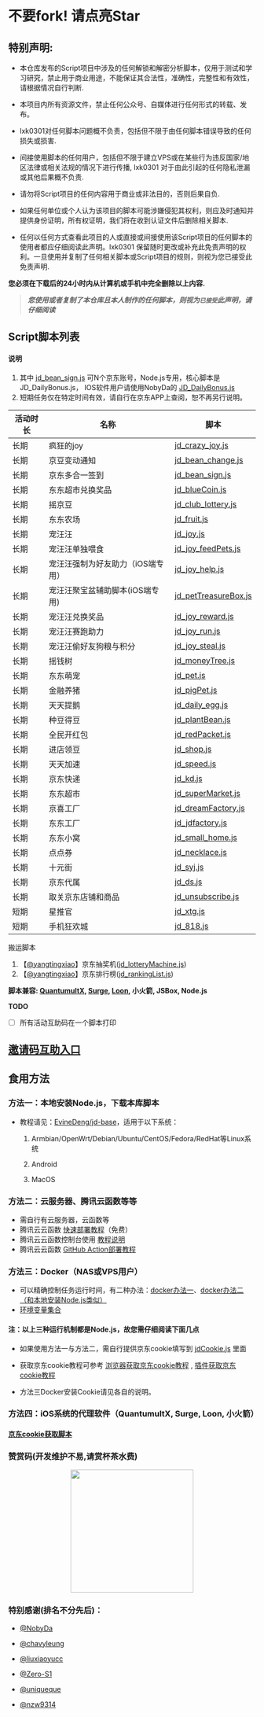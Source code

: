 # 不要fork! 请点亮Star
## 特别声明: 

* 本仓库发布的Script项目中涉及的任何解锁和解密分析脚本，仅用于测试和学习研究，禁止用于商业用途，不能保证其合法性，准确性，完整性和有效性，请根据情况自行判断.

* 本项目内所有资源文件，禁止任何公众号、自媒体进行任何形式的转载、发布。

* lxk0301对任何脚本问题概不负责，包括但不限于由任何脚本错误导致的任何损失或损害.

* 间接使用脚本的任何用户，包括但不限于建立VPS或在某些行为违反国家/地区法律或相关法规的情况下进行传播, lxk0301 对于由此引起的任何隐私泄漏或其他后果概不负责.

* 请勿将Script项目的任何内容用于商业或非法目的，否则后果自负.

* 如果任何单位或个人认为该项目的脚本可能涉嫌侵犯其权利，则应及时通知并提供身份证明，所有权证明，我们将在收到认证文件后删除相关脚本.

* 任何以任何方式查看此项目的人或直接或间接使用该Script项目的任何脚本的使用者都应仔细阅读此声明。lxk0301 保留随时更改或补充此免责声明的权利。一旦使用并复制了任何相关脚本或Script项目的规则，则视为您已接受此免责声明.

 **您必须在下载后的24小时内从计算机或手机中完全删除以上内容.**  </br>
> ***您使用或者复制了本仓库且本人制作的任何脚本，则视为`已接受`此声明，请仔细阅读*** 

## Script脚本列表
#### 说明
1. 其中 [jd_bean_sign.js](https://raw.githubusercontent.com/lxk0301/jd_scripts/master/jd_bean_sign.js) 可N个京东账号，Node.js专用，核心脚本是JD_DailyBonus.js， IOS软件用户请使用NobyDa的 [JD_DailyBonus.js](https://raw.githubusercontent.com/NobyDa/Script/master/JD-DailyBonus/JD_DailyBonus.js)
2. 短期任务仅在特定时间有效，请自行在京东APP上查阅，恕不再另行说明。

| 活动时长 | 名称                         | 脚本                                                                                                   |
| ---- | ------------------------------ | -------------------------------------------------------------------------------------------------------- |
| 长期 | 疯狂的joy             | [jd_crazy_joy.js](https://raw.githubusercontent.com/lxk0301/jd_scripts/master/jd_crazy_joy.js)       |
| 长期 | 京豆变动通知             | [jd_bean_change.js](https://raw.githubusercontent.com/lxk0301/jd_scripts/master/jd_bean_change.js)       |
| 长期 | 京东多合一签到          | [jd_bean_sign.js](https://raw.githubusercontent.com/lxk0301/jd_scripts/master/jd_bean_sign.js)           |
| 长期 | 东东超市兑换奖品       | [jd_blueCoin.js](https://raw.githubusercontent.com/lxk0301/jd_scripts/master/jd_blueCoin.js)             |
| 长期 | 摇京豆                      | [jd_club_lottery.js](https://raw.githubusercontent.com/lxk0301/jd_scripts/master/jd_club_lottery.js)     |
| 长期 | 东东农场                   | [jd_fruit.js](https://raw.githubusercontent.com/lxk0301/jd_scripts/master/jd_fruit.js)                   |
| 长期 | 宠汪汪                      | [jd_joy.js](https://raw.githubusercontent.com/lxk0301/jd_scripts/master/jd_joy.js)                       |
| 长期 | 宠汪汪单独喂食          | [jd_joy_feedPets.js](https://raw.githubusercontent.com/lxk0301/jd_scripts/master/jd_joy_feedPets.js)     |
| 长期 | 宠汪汪强制为好友助力（iOS端专用） | [jd_joy_help.js](https://raw.githubusercontent.com/lxk0301/jd_scripts/master/jd_joy_help.js)             |
| 长期 | 宠汪汪聚宝盆辅助脚本(iOS端专用) | [jd_petTreasureBox.js](https://raw.githubusercontent.com/lxk0301/jd_scripts/master/jd_petTreasureBox.js) |
| 长期 | 宠汪汪兑换奖品          | [jd_joy_reward.js](https://raw.githubusercontent.com/lxk0301/jd_scripts/master/jd_joy_reward.js)         |
| 长期 | 宠汪汪赛跑助力          | [jd_joy_run.js](https://raw.githubusercontent.com/lxk0301/jd_scripts/master/jd_joy_run.js)               |
| 长期 | 宠汪汪偷好友狗粮与积分 | [jd_joy_steal.js](https://raw.githubusercontent.com/lxk0301/jd_scripts/master/jd_joy_steal.js)           |
| 长期 | 摇钱树                      | [jd_moneyTree.js](https://raw.githubusercontent.com/lxk0301/jd_scripts/master/jd_moneyTree.js)           |
| 长期 | 东东萌宠                   | [jd_pet.js](https://raw.githubusercontent.com/lxk0301/jd_scripts/master/jd_pet.js)                       |
| 长期 | 金融养猪                   | [jd_pigPet.js](https://raw.githubusercontent.com/lxk0301/jd_scripts/master/jd_pigPet.js)                 |
| 长期 | 天天提鹅                   | [jd_daily_egg.js](https://raw.githubusercontent.com/lxk0301/jd_scripts/master/jd_daily_egg.js)                 |
| 长期 | 种豆得豆                   | [jd_plantBean.js](https://raw.githubusercontent.com/lxk0301/jd_scripts/master/jd_plantBean.js)           |
| 长期 | 全民开红包                | [jd_redPacket.js](https://raw.githubusercontent.com/lxk0301/jd_scripts/master/jd_redPacket.js)           |
| 长期 | 进店领豆                   | [jd_shop.js](https://raw.githubusercontent.com/lxk0301/jd_scripts/master/jd_shop.js)                     |
| 长期 | 天天加速                   | [jd_speed.js](https://raw.githubusercontent.com/lxk0301/jd_scripts/master/jd_speed.js)                   |
| 长期 | 京东快递                   | [jd_kd.js](https://raw.githubusercontent.com/lxk0301/jd_scripts/master/jd_kd.js)       |
| 长期 | 东东超市                   | [jd_superMarket.js](https://raw.githubusercontent.com/lxk0301/jd_scripts/master/jd_superMarket.js)       |
| 长期 | 京喜工厂                   | [jd_dreamFactory.js](https://raw.githubusercontent.com/lxk0301/jd_scripts/master/jd_dreamFactory.js)       |
| 长期 | 东东工厂                   | [jd_jdfactory.js](https://raw.githubusercontent.com/lxk0301/jd_scripts/master/jd_jdfactory.js)       |
| 长期 | 东东小窝                   | [jd_small_home.js](https://raw.githubusercontent.com/lxk0301/jd_scripts/master/jd_small_home.js)       |
| 长期 | 点点券                   | [jd_necklace.js](https://raw.githubusercontent.com/lxk0301/jd_scripts/master/jd_necklace.js)       |
| 长期 | 十元街                   | [jd_syj.js](https://raw.githubusercontent.com/lxk0301/jd_scripts/master/jd_syj.js)       |
| 长期 | 京东代属                   | [jd_ds.js](https://raw.githubusercontent.com/lxk0301/jd_scripts/master/jd_ds.js)       |
| 长期 | 取关京东店铺和商品    | [jd_unsubscribe.js](https://raw.githubusercontent.com/lxk0301/jd_scripts/master/jd_unsubscribe.js)       |
| 短期 | 星推官                      | [jd_xtg.js](https://raw.githubusercontent.com/lxk0301/jd_scripts/master/jd_xtg.js)                       |
| 短期 | 手机狂欢城                | [jd_818.js](https://raw.githubusercontent.com/lxk0301/jd_scripts/master/jd_818.js)                       |

搬运脚本
1.  【[@yangtingxiao](https://github.com/yangtingxiao)】京东抽奖机([jd_lotteryMachine.js](https://raw.githubusercontent.com/lxk0301/jd_scripts/master/jd_lotteryMachine.js))
2.  【[@yangtingxiao](https://github.com/yangtingxiao)】京东排行榜([jd_rankingList.js](https://raw.githubusercontent.com/lxk0301/jd_scripts/master/jd_rankingList.js))

**脚本兼容: [QuantumultX](https://apps.apple.com/us/app/quantumult-x/id1443988620), [Surge](https://apps.apple.com/us/app/surge-4/id1442620678), [Loon](https://apps.apple.com/us/app/loon/id1373567447), 小火箭, JSBox, Node.js**

**TODO**
- [ ] 所有活动互助码在一个脚本打印

## [邀请码互助入口](https://github.com/lxk0301/jd_scripts/discussions)

## 食用方法

### 方法一：本地安装Node.js，下载本库脚本

  - 教程请见：[EvineDeng/jd-base](https://github.com/EvineDeng/jd-base)，适用于以下系统：

    1. Armbian/OpenWrt/Debian/Ubuntu/CentOS/Fedora/RedHat等Linux系统

    2. Android

    3. MacOS

### 方法二：云服务器、腾讯云函数等等

  - 需自行有云服务器，云函数等
  - 腾讯云云函数 [快速部署教程](tencentscf.md)（免费）
  - 腾讯云云函数控制台使用 [教程说明](iCloud.md)
  - 腾讯云云函数 [GitHub Action部署教程](tencentscf.md#github-action-部署)
       
 
### 方法三：Docker（NAS或VPS用户）

 - 可以精确控制任务运行时间，有二种办法：[docker办法一](https://github.com/lxk0301/jd_scripts/tree/master/docker)、[docker办法二（和本地安装Node.js类似）](https://github.com/EvineDeng/jd-base)
 - [环境变量集合](https://github.com/lxk0301/jd_scripts/blob/master/githubAction.md)
 
#### 注：以上三种运行机制都是Node.js，故您需仔细阅读下面几点


  - 如果使用方法一与方法二，需自行提供京东cookie填写到 [jdCookie.js](https://github.com/lxk0301/jd_scripts/blob/master/jdCookie.js) 里面

   
  - 获取京东cookie教程可参考 [浏览器获取京东cookie教程](https://github.com/lxk0301/jd_scripts/blob/master/backUp/GetJdCookie.md) , [插件获取京东cookie教程](https://github.com/lxk0301/jd_scripts/blob/master/backUp/GetJdCookie2.md)

  - 方法三Docker安装Cookie请见各自的说明。

### 方法四：iOS系统的代理软件（QuantumultX, Surge, Loon, 小火箭）

#### [京东cookie获取脚本](https://raw.githubusercontent.com/lxk0301/jd_scripts/master/JD_extra_cookie.js)

### 赞赏码(开发维护不易,请赏杯茶水费)
<div align=center><img width="250" height="250" src="https://raw.githubusercontent.com/lxk0301/jd_scripts/master/icon/thanks.jpg"/></div>

### 特别感谢(排名不分先后)：
* [@NobyDa](https://github.com/NobyDa)

* [@chavyleung](https://github.com/chavyleung)

* [@liuxiaoyucc](https://github.com/liuxiaoyucc)

* [@Zero-S1](https://github.com/Zero-S1)

* [@uniqueque](https://github.com/uniqueque)


* [@nzw9314](https://github.com/nzw9314)
